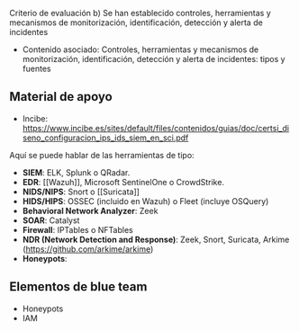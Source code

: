 Criterio de evaluación
b) Se han establecido controles, herramientas y mecanismos de monitorización, identificación, detección y alerta de incidentes

* Contenido asociado: Controles, herramientas y mecanismos de monitorización, identificación, detección y alerta de incidentes: tipos y fuentes


## Material de apoyo
- Incibe: https://www.incibe.es/sites/default/files/contenidos/guias/doc/certsi_diseno_configuracion_ips_ids_siem_en_sci.pdf


Aquí se puede hablar de las herramientas de tipo:
- **SIEM**: ELK, Splunk o QRadar.
- **EDR**: [[Wazuh]], Microsoft SentinelOne o CrowdStrike.
- **NIDS/NIPS**: Snort o [[Suricata]] 
- **HIDS/HIPS**: OSSEC (incluido en Wazuh) o Fleet (incluye OSQuery)
- **Behavioral Network Analyzer**: Zeek
- **SOAR**: Catalyst
- **Firewall**: IPTables o NFTables
- **NDR (Network Detection and Response)**: Zeek, Snort, Suricata, Arkime (https://github.com/arkime/arkime)
- **Honeypots**: 

## Elementos de blue team
- Honeypots
- IAM
